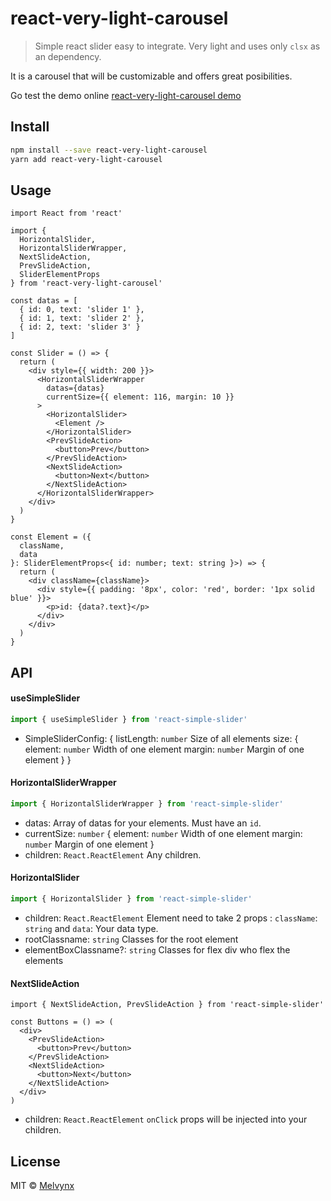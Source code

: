# react-very-light-carousel

> Simple react slider easy to integrate.
> Very light and uses only `clsx` as an dependency.

It is a carousel that will be customizable and offers great posibilities.

Go test the demo online [react-very-light-carousel demo](https://melvynx.github.io/react-very-light-carousel/)

## Install

```bash
npm install --save react-very-light-carousel
yarn add react-very-light-carousel
```

## Usage

```tsx
import React from 'react'

import {
  HorizontalSlider,
  HorizontalSliderWrapper,
  NextSlideAction,
  PrevSlideAction,
  SliderElementProps
} from 'react-very-light-carousel'

const datas = [
  { id: 0, text: 'slider 1' },
  { id: 1, text: 'slider 2' },
  { id: 2, text: 'slider 3' }
]

const Slider = () => {
  return (
    <div style={{ width: 200 }}>
      <HorizontalSliderWrapper
        datas={datas}
        currentSize={{ element: 116, margin: 10 }}
      >
        <HorizontalSlider>
          <Element />
        </HorizontalSlider>
        <PrevSlideAction>
          <button>Prev</button>
        </PrevSlideAction>
        <NextSlideAction>
          <button>Next</button>
        </NextSlideAction>
      </HorizontalSliderWrapper>
    </div>
  )
}

const Element = ({
  className,
  data
}: SliderElementProps<{ id: number; text: string }>) => {
  return (
    <div className={className}>
      <div style={{ padding: '8px', color: 'red', border: '1px solid blue' }}>
        <p>id: {data?.text}</p>
      </div>
    </div>
  )
}
```

## API

#### useSimpleSlider

```ts
import { useSimpleSlider } from 'react-simple-slider'
```

- SimpleSliderConfig: {
  listLength: `number` Size of all elements
  size: {
  element: `number` Width of one element
  margin: `number` Margin of one element
  }
  }

#### HorizontalSliderWrapper

```ts
import { HorizontalSliderWrapper } from 'react-simple-slider'
```

- datas: Array of datas for your elements. Must have an `id`.
- currentSize: `number` {
  element: `number` Width of one element
  margin: `number` Margin of one element
  }
- children: `React.ReactElement` Any children.

#### HorizontalSlider

```ts
import { HorizontalSlider } from 'react-simple-slider'
```

- children: `React.ReactElement` Element need to take 2 props : `className`: `string` and `data`: Your data type.
- rootClassname: `string` Classes for the root element
- elementBoxClassname?: `string` Classes for flex div who flex the elements

#### NextSlideAction

```tsx
import { NextSlideAction, PrevSlideAction } from 'react-simple-slider'

const Buttons = () => (
  <div>
    <PrevSlideAction>
      <button>Prev</button>
    </PrevSlideAction>
    <NextSlideAction>
      <button>Next</button>
    </NextSlideAction>
  </div>
)
```

- children: `React.ReactElement` `onClick` props will be injected into your children.

## License

MIT © [Melvynx](https://github.com/Melvynx)
